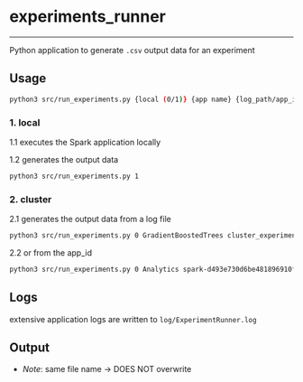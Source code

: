 # experiments_runner

---

Python application to generate `.csv` output data for an experiment

## Usage
````bash
python3 src/run_experiments.py {local (0/1)} {app name} {log_path/app_id} {checkpoint (0/1)}
````
### 1. local
1.1 executes the Spark application locally

1.2 generates the output data

```bash
python3 src/run_experiments.py 1
```
### 2. cluster
2.1 generates the output data from a log file
````bash
python3 src/run_experiments.py 0 GradientBoostedTrees cluster_experiment/logs/gbt/20210922/gbt-9000000-10-driver.log 0
````
2.2 or from the app_id
````bash
python3 src/run_experiments.py 0 Analytics spark-d493e730d6be481896910ff2a003db4e 1
````
## Logs
extensive application logs are written to `log/ExperimentRunner.log`

## Output
- *Note*: same file name -> DOES NOT overwrite